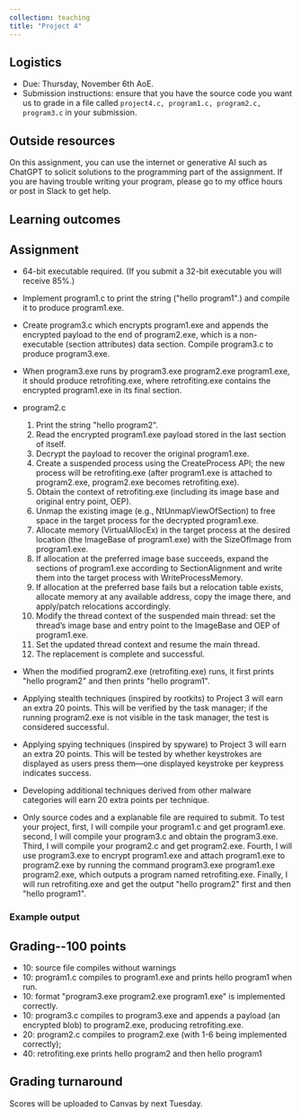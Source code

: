 ```yaml
---
collection: teaching
title: "Project 4"
---
```


## Logistics
* Due: Thursday, November 6th AoE.
* Submission instructions: ensure that you have the source code you want us to
	grade in a file called `project4.c, program1.c, program2.c, program3.c` in your submission.

## Outside resources

On this assignment, you can use the internet or generative AI such as ChatGPT to solicit solutions to the programming part of the assignment. If you
are having trouble writing your program, please go to my office hours or post in Slack to get help.



## Learning outcomes


## Assignment

* 64-bit executable required. (If you submit a 32-bit executable you will receive 85%.)

* Implement program1.c to print the string ("hello program1".) and compile it to produce program1.exe.
      
* Create program3.c which encrypts program1.exe and appends the encrypted payload to the end of program2.exe, which is a non-executable (section attributes) data section. Compile program3.c to produce program3.exe.

* When program3.exe runs by program3.exe program2.exe program1.exe, it should produce retrofiting.exe, where retrofiting.exe contains the encrypted program1.exe in its final section.

* program2.c
  
    1. Print the string "hello program2".
    2. Read the encrypted program1.exe payload stored in the last section of itself.
    3. Decrypt the payload to recover the original program1.exe.
    4. Create a suspended process using the CreateProcess API; the new process will be retrofiting.exe (after program1.exe is attached to program2.exe, program2.exe becomes retrofiting.exe).
    5. Obtain the context of retrofiting.exe (including its image base and original entry point, OEP).
    6. Unmap the existing image (e.g., NtUnmapViewOfSection) to free space in the target process for the decrypted program1.exe.
    7. Allocate memory (VirtualAllocEx) in the target process at the desired location (the ImageBase of program1.exe) with the SizeOfImage from program1.exe.
    8. If allocation at the preferred image base succeeds, expand the sections of program1.exe according to SectionAlignment and write them into the target process with WriteProcessMemory.
    9. If allocation at the preferred base fails but a relocation table exists, allocate memory at any available address, copy the image there, and apply/patch relocations accordingly.
    10. Modify the thread context of the suspended main thread: set the thread’s image base and entry point to the ImageBase and OEP of program1.exe.
    11. Set the updated thread context and resume the main thread.
    12. The replacement is complete and successful.

* When the modified program2.exe (retrofiting.exe) runs, it first prints "hello program2" and then prints "hello program1".

* Applying stealth techniques (inspired by rootkits) to Project 3 will earn an extra 20 points. This will be verified by the task manager; if the running program2.exe is not visible in the task manager, the test is considered successful.

* Applying spying techniques (inspired by spyware) to Project 3 will earn an extra 20 points. This will be tested by whether keystrokes are displayed as users press them—one displayed keystroke per keypress indicates success.

* Developing additional techniques derived from other malware categories will earn 20 extra points per technique.

* Only source codes and a explanable file are required to submit. To test your project, first, I will compile your program1.c and get program1.exe. second, I will compile your program3.c and obtain the program3.exe. Third, I will compile your program2.c and get program2.exe. Fourth, I will use program3.exe to encrypt program1.exe and attach program1.exe to program2.exe by running the command program3.exe program1.exe program2.exe, which outputs a program named retrofiting.exe. Finally, I will run retrofiting.exe and get the output "hello program2" first and then "hello program1". 
### Example output


## Grading--100 points

* 10: source file compiles without warnings
* 10: program1.c compiles to program1.exe and prints hello program1 when run.
* 10: format "program3.exe program2.exe program1.exe" is implemented correctly.
* 10: program3.c compiles to program3.exe and appends a payload (an encrypted blob) to program2.exe, producing retrofiting.exe.
* 20: program2.c compiles to program2.exe (with 1-6 being implemented correctly); 
* 40: retrofiting.exe prints hello program2 and then hello program1  
## Grading turnaround
Scores will be uploaded to Canvas by next Tuesday.
